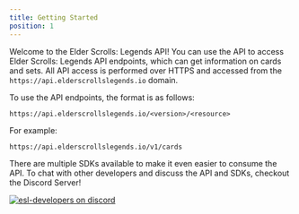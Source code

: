 ```yaml
---
title: Getting Started
position: 1
---
```


Welcome to the Elder Scrolls: Legends API! You can use the API to access Elder Scrolls: Legends API endpoints, which can get information on cards and sets. All API access is performed over HTTPS and accessed from the `https://api.elderscrollslegends.io` domain.

To use the API endpoints, the format is as follows:

`https://api.elderscrollslegends.io/<version>/<resource>`

For example:

`https://api.elderscrollslegends.io/v1/cards`

There are multiple SDKs available to make it even easier to consume the API. To chat with other developers and discuss the API and SDKs, checkout the Discord Server!

[![esl-developers on discord](https://img.shields.io/badge/discord-esl--developers-738bd7.svg)](https://discord.gg/97vDaJx)